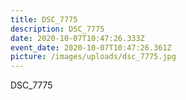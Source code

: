 ```yaml
---
title: DSC_7775
description: DSC_7775
date: 2020-10-07T10:47:26.333Z
event_date: 2020-10-07T10:47:26.361Z
picture: /images/uploads/dsc_7775.jpg
---
```

DSC_7775